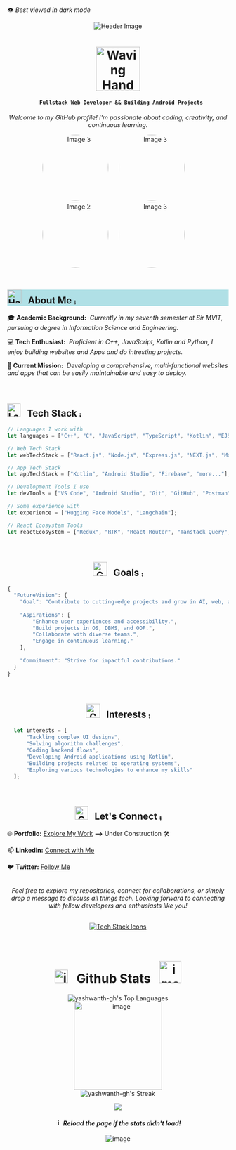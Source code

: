 <!-- ### Hi there 👋 -->
<p>
  👁️ 
  <em>
    Best viewed in dark mode
  </em>
</p>

<p align="center">
  <img src="https://capsule-render.vercel.app/api?type=venom&color=gradient&height=250&section=header&text=Hi!%20I'm%20Yashwanth&fontColor=F7EFE9&fontSize=90" alt = "Header Image"/>
</p>

<h1 align="center">
  <img src="https://media1.giphy.com/media/qAXDUie0dPweocOvnw/giphy.gif?cid=ecf05e47ti6g6ad6wpzzbnryawe53kjgxja2t5ictclalz58&ep=v1_gifs_related&rid=giphy.gif&ct=s" width="100" alt = "Waving Hand Gif">
</h1>

<h4 align="center">
    <b>
      
      Fullstack Web Developer && Building Android Projects
      
   </b>
</h4>

<p align="center">
  <em>
    Welcome to my GitHub profile! I'm passionate about coding, creativity, and continuous learning.
  </em>
</p>

<div align="center">
  <div align="center">
        <img src="https://github.com/yashwanth-gh/yashwanth-gh/assets/107710864/ca04014f-6c34-4d91-bad3-ac5db741af87" alt="Image 3" width="150" height="150" style="border-radius: 50%; margin-right: 20px;" alt = "image">
    <img src="https://github.com/yashwanth-gh/yashwanth-gh/assets/107710864/ca04014f-6c34-4d91-bad3-ac5db741af87" alt="Image 3" width="150" height="150" style="border-radius: 50%; margin-right: 20px;" alt = "image">
    <img src="https://github.com/yashwanth-gh/yashwanth-gh/assets/107710864/ca04014f-6c34-4d91-bad3-ac5db741af87" alt="Image 2" width="150" height="150" style="border-radius: 50%; margin-right: 20px;" alt = "image">
    <img src="https://github.com/yashwanth-gh/yashwanth-gh/assets/107710864/ca04014f-6c34-4d91-bad3-ac5db741af87" alt="Image 3" width="150" height="150" style="border-radius: 50%; margin-right: 20px;" alt = "image">
    <!-- Additional content or text for the second image can be added here if needed -->
  </div>
</div>

<br>

<h2 style="background-color:powderblue;"> <img src="https://media0.giphy.com/media/RRi3GncwtYHTSYODaf/giphy.gif?cid=ecf05e4741oajturmggjhottjcxs5m1wdikt8k5we1bclt9b&ep=v1_stickers_search&rid=giphy.gif&ct=s" width="32" alt = "Handshake Gif"> &nbsp; About Me ⨾</h2>

🎓 **Academic Background:** &nbsp;<em>Currently in my seventh semester at Sir MVIT, pursuing a degree in Information Science and Engineering.</em>

💻 **Tech Enthusiast:** &nbsp;<em>Proficient in C++, JavaScript, Kotlin and Python, I enjoy building websites and Apps and do intresting projects.</em>

🚀 **Current Mission:** &nbsp;<em>Developing a comprehensive, multi-functional websites and apps that can be easily maintainable and easy to deploy.</em>

<br>

<h2><img src="https://media0.giphy.com/media/RJzm826vu7WbJvBtxX/giphy.gif?cid=ecf05e47ovpz63p960fnqe2l9l8ev3b599x3bw70dyty6nv2&ep=v1_gifs_related&rid=giphy.gif&ct=s" width="30" alt = "Laptop Gif"> &nbsp;&nbsp;Tech Stack ⨾</h2>

```js
// Languages I work with
let languages = ["C++", "C", "JavaScript", "TypeScript", "Kotlin", "EJS", "Python", "SQL"];

// Web Tech Stack
let webTechStack = ["React.js", "Node.js", "Express.js", "NEXT.js", "MongoDB", "PostgreSQL", "Postman", "HTML", "CSS", "Tailwind CSS", "Bootstrap", "Appwrite", "more..."];

// App Tech Stack
let appTechStack = ["Kotlin", "Android Studio", "Firebase", "more..."];

// Development Tools I use
let devTools = ["VS Code", "Android Studio", "Git", "GitHub", "Postman", "MongoDB Compass", "pg Admin 4", "mySQL Workbench", "Bash", "more..."];

// Some experience with
let experience = ["Hugging Face Models", "Langchain"];

// React Ecosystem Tools
let reactEcosystem = ["Redux", "RTK", "React Router", "Tanstack Query", "Shadcn-UI", "Material-UI"];
```

<br>

<h2 style="text-align:center"> <img src="https://media4.giphy.com/media/pB4oYINWRmtbS5FlCX/giphy.gif?cid=ecf05e47wkhkwx7fnntlrll3o8puutnty6q23ce3aza1alwy&ep=v1_gifs_related&rid=giphy.gif&ct=s" width="32" alt = "Goals Gif"> &nbsp; Goals ⨾ </h2>

```js
{
  "FutureVision": {
    "Goal": "Contribute to cutting-edge projects and grow in AI, web, app dev, and DevOps.",
    
    "Aspirations": [
        "Enhance user experiences and accessibility.",
        "Build projects in OS, DBMS, and OOP.",
        "Collaborate with diverse teams.",
        "Engage in continuous learning."
    ],
    
    "Commitment": "Strive for impactful contributions."
  }
}

```

<br>

<h2 style="text-align:center"> <img src="https://media4.giphy.com/media/SHjOSDkKZ18qOHA5B5/giphy.gif?cid=ecf05e47pmk1y068txlw37yndwrwzepc7ofk7pubw8t0dbzp&ep=v1_stickers_search&rid=giphy.gif&ct=s" width="32" alt = "Coffee Gif"> &nbsp; Interests ⨾ </h2>
 

```javascript
  let interests = [
      "Tackling complex UI designs",
      "Solving algorithm challenges",
      "Coding backend flows",
      "Developing Android applications using Kotlin",
      "Building projects related to operating systems",
      "Exploring various technologies to enhance my skills"
  ];
```


<br>

<h2 style="text-align:center"> <img src="https://media0.giphy.com/media/uwmNTx7NaDbJnXlKbx/giphy.gif?cid=ecf05e47punwiieyc07nnu8fta4sdbwv7p82hc6mudgtv2ez&ep=v1_gifs_related&rid=giphy.gif&ct=s" width="30" alt = "Connect Gif"> &nbsp; Let's Connect ⨾ </h2>

🌐 **Portfolio:** [Explore My Work](https://yourportfolio.com/) **-->** Under Construction 🛠️

📫 **LinkedIn:** [Connect with Me](https://www.linkedin.com/in/yashwanth-b-m-4a4a09227/)

🐦 **Twitter:** [Follow Me](https://twitter.com/yashwanthbm36)

<br>

<div align="center">
<em>
Feel free to explore my repositories, connect for collaborations, or simply drop a message to discuss all things tech. Looking forward to connecting with fellow developers and enthusiasts like you!
</em>
</div>

<br>

<p align="center">
  <a href="https://skillicons.dev">
    <img src="https://skillicons.dev/icons?i=git,html,css,bootstrap,sass,tailwind,js,ts,react,redux,nodejs,mongodb,appwrite,postman,express,vite,linux,mysql,postgres,cpp,py,nextjs,jest,androidstudio,kotlin,firebase&theme=light" alt = "Tech Stack Icons" />
  </a>
</p>

<br>

<div align="center">
  <h1 style="text-align:center">
    <img src="https://media4.giphy.com/media/3ai0TGECMTkuYzBPS4/giphy.gif?cid=ecf05e47rgofswwoxgb9sss7nb7wekgw41jybpnym21kx3md&ep=v1_gifs_related&rid=giphy.gif&ct=s" width="30" alt = "image">
    &nbsp; Github Stats &nbsp;
    <img src="https://media4.giphy.com/media/2sbQ9kfHlN43TsfjeE/giphy.gif?cid=ecf05e47sgz05eeetquf2o4zzkn6vx9hts62shoxaiitxe4d&ep=v1_gifs_related&rid=giphy.gif&ct=s" width="50" alt = "image">
  </h1>

  ![yashwanth-gh's Top Languages](https://github-readme-stats.vercel.app/api/top-langs/?username=yashwanth-gh&exclude_repo=PostgreSQL-practice-projects,Finance-dashbord-MERN&theme=vue-dark&hide_border=true)   
  <img src="https://media0.giphy.com/media/tsvRwKnB4t9rkvYKWS/giphy.gif?cid=ecf05e47ucxr45hh04fonnl5gvs1gozilxpvrxhlkbghrgb8&ep=v1_gifs_related&rid=giphy.gif&ct=s" width="200" alt = "image">    
  ![yashwanth-gh's Streak](https://github-readme-streak-stats.herokuapp.com/?user=yashwanth-gh&theme=vue-dark&hide_border=true)    
  
  <img align="center" src="https://github-readme-activity-graph.vercel.app/graph?username=yashwanth-gh&theme=redical"/>

  <h4>
    <img src="https://media0.giphy.com/media/Jmn641UpKSp5SukKxw/giphy.gif?cid=ecf05e47gmjg12cfco9ilso6tppzw2lsfcd8zw6ygf6brfw7&ep=v1_gifs_related&rid=giphy.gif&ct=s" width="15" alt = "image">
    <em>Reload the page if the stats didn't load!</em>
  </h4>
</div>

<!--   <img src="https://capsule-render.vercel.app/api?type=waving&color=gradient&height=250&section=header&text=%20&fontSize=90&rotate=-180" /> -->

<p align="center">
  <img src="https://capsule-render.vercel.app/api?color=F7EFE9&section=footer&height=150&type=waving&text=%20{🙏}%20&fontColor=F7EFE9&fontSize=20" alt = "image" />
</p>


